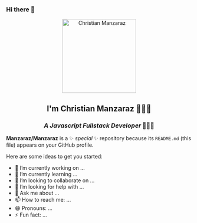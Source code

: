 ### Hi there 👋

<p align="center" width="300">
   <img align="center" width="200" src="https://i.ibb.co/vkWD1zT/manzi-Inside.png" alt="Christian Manzaraz" />
   <h2 align="center">I'm Christian Manzaraz 👨🏻‍💻</h2>
   <h3 align="center"><em>A Javascript Fullstack Developer</em> 👨🏻‍💻</h3>
</p>

**Manzaraz/Manzaraz** is a ✨ _special_ ✨ repository because its `README.md` (this file) appears on your GitHub profile.

Here are some ideas to get you started:

- 🔭 I’m currently working on ...
- 🌱 I’m currently learning ...
- 👯 I’m looking to collaborate on ...
- 🤔 I’m looking for help with ...
- 💬 Ask me about ...
- 📫 How to reach me: ...
- 😄 Pronouns: ...
- ⚡ Fun fact: ...

